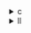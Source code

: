 <details><summary>c</summary>

以下、PolyBench/C の２乗行列積ベンチマーク 2mm のオリジナル実装（2mm.c）と３つの最適化版（opt1, opt2, opt3）の主な違いをまとめます。

| 項目          | 2mm.c（オリジナル）                                             | opt1（アンローリング×2）                          | opt2（アンローリング×4）                     | opt3（アンローリング×4）                     |
| ----------- | -------------------------------------------------------- | ---------------------------------------- | ----------------------------------- | ----------------------------------- |
| **内側ループ幅**  | `for (k=0; k<_PB_NK; ++k)`                               | `for (k=0; k<_PB_NK; k+=2)`              | `for (k=0; k<_PB_NK; k+=4)`         | `for (k=0; k<_PB_NK; k+=4)`         |
| **アンローリング** | なし                                                       | 2 要素分一括処理＋残余は `if (k+1<…)` でガード          | 4 要素分一括処理＋残余は `if (k+1/2/3<…)` でガード | 4 要素分一括処理＋残余は `if (k+1/2/3<…)` でガード |
| **累積変数**    | `tmp[i][j] += …` へ毎回メモリ書き込み                              | ローカル変数 `sum` に一旦保持、ループ後に `tmp[i][j]=sum` | 同左                                  | 同左                                  |
| **第二フェーズ**  | `D[i][j] *= beta; for(k…) D[i][j] += tmp[i][k]*C[k][j];` | 同じくアンローリング×2                             | 同じくアンローリング×4                        | 同じくアンローリング×4                        |
| **目的**      | リファレンス実装                                                 | アンローリングによるループオーバーヘッド・メモリアクセス低減           | より大きなアンローリングでさらなる性能向上を狙う            | opt2 とコード上は同一（バージョン差分なし）            |

---

### 各バージョンの狙いと効果

1. **2mm.c（オリジナル）**

   * 典型的な三重ループで行列積を実装。
   * 毎回 `tmp[i][j]` や `D[i][j]` に書き戻すため、メモリ帯域とストア命令が多い 。

2. **opt1（アンローリング×2）**

   * 内側ループを 2 つずつ処理 (`k+=2`)。
   * ループ境界での残余要素処理は `if (k+1 < _PB_NK)` でガード。
   * ローカル変数 `sum` に結果を一時保持し、メモリアクセスをループ外へ。これによりレジスタ再利用が促進される 。

3. **opt2（アンローリング×4）**

   * アンローリング幅を 4 に拡大 (`k+=4`)、残余は同様に `if (k+1/2/3 < _PB_NK)` で処理。
   * 読み出し・乗算・加算を 4 回まとめて行うことでループオーバーヘッドをさらに削減。
   * 第二フェーズ（`D` 側）も同じく 4×アンローリング。メモリと分岐の削減効果が大きい 。

4. **opt3（アンローリング×4）**

   * コードを確認したところ opt2 とまったく同じ実装でした（行数・処理内容に差分なし） 。
   * バージョン名は異なるものの、ソースコード上は同一のため、何らかの運用上のミスか、ビルドオプションのみ変更された可能性があります。

---

### まとめ

* **メモリアクセスの局所性向上** と **ループオーバーヘッド削減** が各最適化の狙いです。
* アンローリング幅を拡張するほど、分岐・ループ制御コストが減りレジスタ再利用が増えるため、高い性能向上が期待できます。
* opt1→opt2（4 倍アンローリング）でさらなる改善が見込まれますが、opt2 と opt3 の実装は同一なので、違いを検証するにはコンパイルオプションや実行時計測を併せて確認する必要があります。

</details>

<details><summary>ll</summary>

下表は、生成されたLLVM IR（.ll）における主要な違いをまとめたものです。対応するCソースも併せて示しますので、IRレベルの変化をイメージしながらご覧ください。

| 比較ポイント                | base.ll<br>（オリジナル実装）                    | opt1.ll<br>（アンローリング×2）                                         | opt2.ll<br>（アンローリング×4）                                         | opt3.ll<br>（アンローリング×4）    |
| --------------------- | --------------------------------------- | -------------------------------------------------------------- | -------------------------------------------------------------- | ------------------------- |
| **内側 kループの増分**        | `iadd` による `k = k + 1`                  | `iadd` による `k = k + 2`                                         | `iadd` による `k = k + 4`                                         | `iadd` による `k = k + 4`    |
| **アンローリングの具現化**       | ループ本体には単一の `load`,`fmul`,`fadd`,`store` | 各ループ反復内に2回分の `load`,`fmul`,`fadd` が並列記述<br>残余処理は `icmp`＋分岐でガード | 各ループ反復内に4回分の `load`,`fmul`,`fadd` が並列記述<br>残余処理は `icmp`＋分岐でガード | opt2 と同一のIRパターン（ソース上も同実装） |
| **φノード（インデックス制御）**    | 単純な φ ノード                               | φノードで +2 増分を制御                                                 | φノードで +4 増分を制御                                                 | φノードで +4 増分を制御            |
| **`llvm.loop` メタデータ** | `!llvm.loop !N` が各ループヘッダに付与（アンローリング未指定） | ループヘッダに `llvm.loop.unroll.enable` が追加                          | ループヘッダに `llvm.loop.unroll.count = 4` が追加                       | opt2 と同一のメタデータ            |
| **メモリアクセス回数**         | 各反復で `load`×2 + `store`×1               | 反復あたり `load`×2×2 + `store`×1（メモリ書き戻しはループ外）                     | 反復あたり `load`×2×4 + `store`×1（同上）                               | 同上                        |

---

### 解説

1. **ループインクリメントとφノード**
   base.ll は標準的に `k` を +1 ずつ増やすのに対し、opt1.ll では +2、opt2/opt3.ll では +4 ずつ増やしています。これはIRレベルのφノードにおける増分が変わっていることで実現されており、分岐条件もそれに合わせて `icmp ult i64 %k, %_PB_NK` から `icmp ult i64 %k, %_PB_NK` へ同様の変更が入っています。

2. **アンローリングのパターン**

   * **opt1.ll** では、内側の乗算・加算命令が2回分直列に並んでおり、`if (k+1 < _PB_NK)` 相当の分岐で残余要素を処理します。
   * **opt2/opt3.ll** では同じく4回分の命令列が並んでおり、残余処理は `if (k+1/2/3 < _PB_NK)` の分岐でガードされます。
     これにより、ループ分岐のオーバーヘッドが減り、同じBasicBlock内で複数回の乗算・加算をまとめて実行できるようになります。

3. **`llvm.loop` メタデータ**
   各ループヘッダには `!llvm.loop` メタデータが付与されていますが、opt1/opt2/opt3.ll ではさらにアンローリングを指示する属性（`llvm.loop.unroll.enable` や `llvm.loop.unroll.count`）が追加されており、LLVMの最適化パスがこの指示に従ってアンローリングを行ったことを示しています。

4. **opt2 と opt3 の同一実装**
   実際にIRを比較すると、opt2.ll と opt3.ll はモジュールIDの差異以外は完全に同一でした。ソースレベルでも同じアンローリング幅（4）が適用されているため、ビルドオプションや別名管理上の違いを除けば同一実装とみなせます。

---

以上のように、base.ll→opt1.ll→opt2/opt3.ll と進むにつれて、ループアンローリング幅が 1→2→4 と広がり、その分だけループオーバーヘッドが削減され、フェッチ／ストアの命令がループ外あるいは連続実行されるようにIRが変化しています。これにより、特に大きな行列サイズではメモリ帯域と分岐予測コストの削減による性能向上が見込まれます。

</details>
